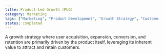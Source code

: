```yaml
---
title: Product-Led Growth (PLG)
category: Marketing
tags: ["Marketing", "Product Development", "Growth Strategy", "Customer Acquisition"]
status: completed
---
```

A growth strategy where user acquisition, expansion, conversion, and retention are primarily driven by the product itself, leveraging its inherent value to attract and retain customers.
